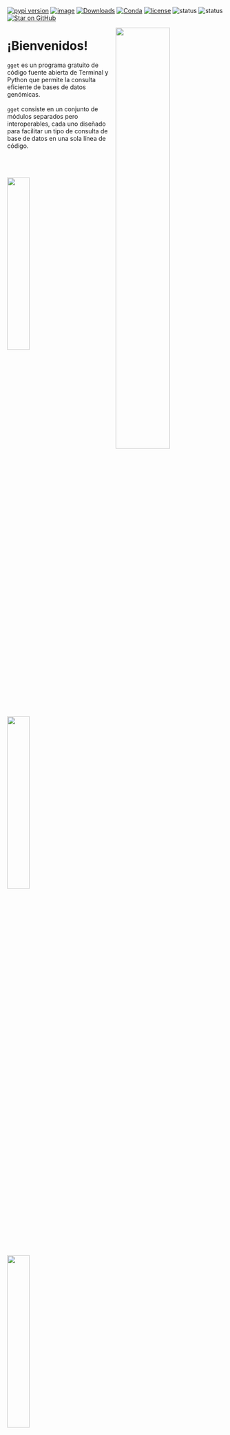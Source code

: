 [![pypi version](https://img.shields.io/pypi/v/gget)](https://pypi.org/project/gget)
[![image](https://anaconda.org/bioconda/gget/badges/version.svg)](https://anaconda.org/bioconda/gget)
[![Downloads](https://static.pepy.tech/personalized-badge/gget?period=total&units=international_system&left_color=grey&right_color=brightgreen&left_text=Downloads)](https://pepy.tech/project/gget)
[![Conda](https://img.shields.io/conda/dn/bioconda/gget?logo=Anaconda)](https://anaconda.org/bioconda/gget)
[![license](https://img.shields.io/pypi/l/gget)](LICENSE)
![status](https://github.com/pachterlab/gget/workflows/CI/badge.svg)
![status](https://github.com/lauraluebbert/test_gget_alphafold/workflows/CI_alphafold/badge.svg)
[![Star on GitHub](https://img.shields.io/github/stars/pachterlab/gget.svg?style=social)](https://github.com/pachterlab/gget/)  

[<img align="right" width="50%" height="50%" src="https://github.com/pachterlab/gget/blob/main/docs/assets/website_v2_gget_overview.png?raw=true" />](https://raw.githubusercontent.com/pachterlab/gget/main/figures/gget_overview.png)

# ¡Bienvenidos!
  
`gget` es un programa gratuito de código fuente abierta de Terminal y Python que permite la consulta eficiente de bases de datos genómicas.  
<br>
`gget` consiste en un conjunto de módulos separados pero interoperables, cada uno diseñado para facilitar un tipo de consulta de base de datos en una sola línea de código.
<br>
<br>
<br>
<br>

[<img src="https://github.com/pachterlab/gget/blob/main/docs/assets/website_v2_gget_alphafold_es.png?raw=true" width="32%" height="32%" />](alphafold.md)
[<img src="https://github.com/pachterlab/gget/blob/main/docs/assets/website_v2_gget_archs4_es.png?raw=true" width="32%" height="32%" />](archs4.md)
[<img src="https://github.com/pachterlab/gget/blob/main/docs/assets/website_v2_gget_blast_es.png?raw=true" width="32%" height="32%" />](blast.md)  

[<img src="https://github.com/pachterlab/gget/blob/main/docs/assets/website_v2_gget_blat_es.png?raw=true" width="32%" height="32%" />](blat.md)
[<img src="https://github.com/pachterlab/gget/blob/main/docs/assets/website_v2_gget_cellxgene_es.png?raw=true" width="32%" height="32%" />](cellxgene.md)
[<img src="https://github.com/pachterlab/gget/blob/main/docs/assets/website_v2_gget_enrichr_es.png?raw=true" width="32%" height="32%" />](enrichr.md)  

[<img src="https://github.com/pachterlab/gget/blob/main/docs/assets/website_v2_gget_info_es.png?raw=true" width="32%" height="32%" />](info.md)
[<img src="https://github.com/pachterlab/gget/blob/main/docs/assets/website_v2_gget_muscle_es.png?raw=true" width="32%" height="32%" />](muscle.md)
[<img src="https://github.com/pachterlab/gget/blob/main/docs/assets/website_v2_gget_pdb_es.png?raw=true" width="32%" height="32%" />](pdb.md)  

[<img src="https://github.com/pachterlab/gget/blob/main/docs/assets/website_v2_gget_ref_es.png?raw=true" width="32%" height="32%" />](ref.md)
[<img src="https://github.com/pachterlab/gget/blob/main/docs/assets/website_v2_gget_search_es.png?raw=true" width="32%" height="32%" />](search.md)
[<img src="https://github.com/pachterlab/gget/blob/main/docs/assets/website_v2_gget_seq_es.png?raw=true" width="32%" height="32%" />](seq.md) 

### [Más tutoriales](https://github.com/pachterlab/gget_examples)

<br>  

Si usa `gget` en una publicación, por favor [cite*](cite.md):    
```
Luebbert, L., & Pachter, L. (2023). Efficient querying of genomic reference databases with gget. Bioinformatics. https://doi.org/10.1093/bioinformatics/btac836
```
Lea el artículo aquí: [https://doi.org/10.1093/bioinformatics/btac836](https://doi.org/10.1093/bioinformatics/btac836)

Gracias a [Victor Garcia-Ruiz](https://github.com/victorg775) y [Anna Karen Orta](https://www.linkedin.com/in/akorta/) por su ayuda con la traduccion del sitio web.  

<br>
<br>

<img src="https://user-images.githubusercontent.com/56094636/222949999-0b89cba2-134f-4cbe-acbb-8f20b3f52684.jpg" alt="" width="250" height="160" />

